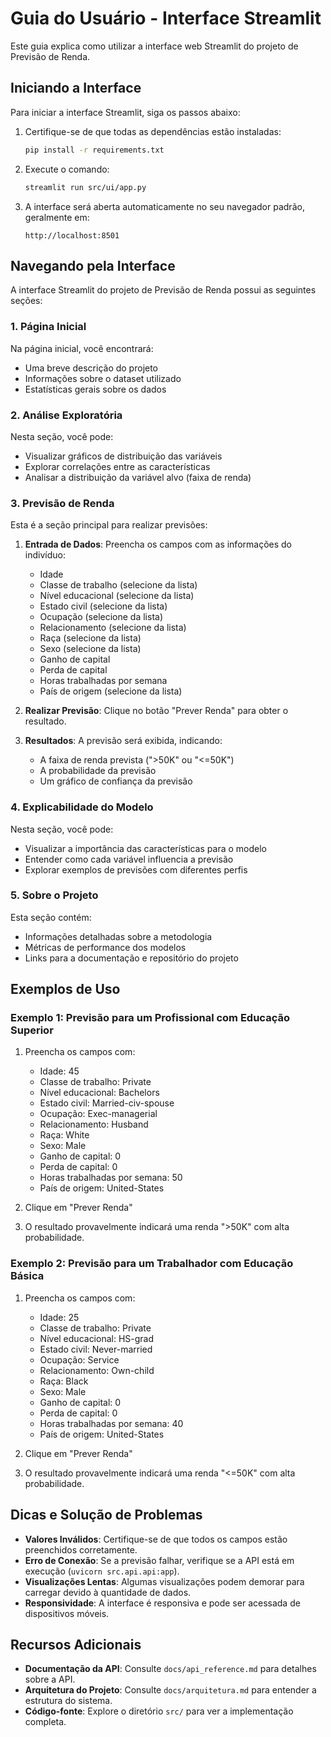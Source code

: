 # Guia do Usuário - Interface Streamlit

Este guia explica como utilizar a interface web Streamlit do projeto de Previsão de Renda.

## Iniciando a Interface

Para iniciar a interface Streamlit, siga os passos abaixo:

1. Certifique-se de que todas as dependências estão instaladas:
   ```bash
   pip install -r requirements.txt
   ```

2. Execute o comando:
   ```bash
   streamlit run src/ui/app.py
   ```

3. A interface será aberta automaticamente no seu navegador padrão, geralmente em:
   ```
   http://localhost:8501
   ```

## Navegando pela Interface

A interface Streamlit do projeto de Previsão de Renda possui as seguintes seções:

### 1. Página Inicial

Na página inicial, você encontrará:
- Uma breve descrição do projeto
- Informações sobre o dataset utilizado
- Estatísticas gerais sobre os dados

### 2. Análise Exploratória

Nesta seção, você pode:
- Visualizar gráficos de distribuição das variáveis
- Explorar correlações entre as características
- Analisar a distribuição da variável alvo (faixa de renda)

### 3. Previsão de Renda

Esta é a seção principal para realizar previsões:

1. **Entrada de Dados**: Preencha os campos com as informações do indivíduo:
   - Idade
   - Classe de trabalho (selecione da lista)
   - Nível educacional (selecione da lista)
   - Estado civil (selecione da lista)
   - Ocupação (selecione da lista)
   - Relacionamento (selecione da lista)
   - Raça (selecione da lista)
   - Sexo (selecione da lista)
   - Ganho de capital
   - Perda de capital
   - Horas trabalhadas por semana
   - País de origem (selecione da lista)

2. **Realizar Previsão**: Clique no botão "Prever Renda" para obter o resultado.

3. **Resultados**: A previsão será exibida, indicando:
   - A faixa de renda prevista (">50K" ou "<=50K")
   - A probabilidade da previsão
   - Um gráfico de confiança da previsão

### 4. Explicabilidade do Modelo

Nesta seção, você pode:
- Visualizar a importância das características para o modelo
- Entender como cada variável influencia a previsão
- Explorar exemplos de previsões com diferentes perfis

### 5. Sobre o Projeto

Esta seção contém:
- Informações detalhadas sobre a metodologia
- Métricas de performance dos modelos
- Links para a documentação e repositório do projeto

## Exemplos de Uso

### Exemplo 1: Previsão para um Profissional com Educação Superior

1. Preencha os campos com:
   - Idade: 45
   - Classe de trabalho: Private
   - Nível educacional: Bachelors
   - Estado civil: Married-civ-spouse
   - Ocupação: Exec-managerial
   - Relacionamento: Husband
   - Raça: White
   - Sexo: Male
   - Ganho de capital: 0
   - Perda de capital: 0
   - Horas trabalhadas por semana: 50
   - País de origem: United-States

2. Clique em "Prever Renda"

3. O resultado provavelmente indicará uma renda ">50K" com alta probabilidade.

### Exemplo 2: Previsão para um Trabalhador com Educação Básica

1. Preencha os campos com:
   - Idade: 25
   - Classe de trabalho: Private
   - Nível educacional: HS-grad
   - Estado civil: Never-married
   - Ocupação: Service
   - Relacionamento: Own-child
   - Raça: Black
   - Sexo: Male
   - Ganho de capital: 0
   - Perda de capital: 0
   - Horas trabalhadas por semana: 40
   - País de origem: United-States

2. Clique em "Prever Renda"

3. O resultado provavelmente indicará uma renda "<=50K" com alta probabilidade.

## Dicas e Solução de Problemas

- **Valores Inválidos**: Certifique-se de que todos os campos estão preenchidos corretamente.
- **Erro de Conexão**: Se a previsão falhar, verifique se a API está em execução (`uvicorn src.api.api:app`).
- **Visualizações Lentas**: Algumas visualizações podem demorar para carregar devido à quantidade de dados.
- **Responsividade**: A interface é responsiva e pode ser acessada de dispositivos móveis.

## Recursos Adicionais

- **Documentação da API**: Consulte `docs/api_reference.md` para detalhes sobre a API.
- **Arquitetura do Projeto**: Consulte `docs/arquitetura.md` para entender a estrutura do sistema.
- **Código-fonte**: Explore o diretório `src/` para ver a implementação completa. 